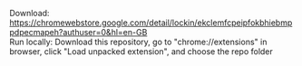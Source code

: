 Download: https://chromewebstore.google.com/detail/lockin/ekclemfcpeipfokbhiebmppdpecmapeh?authuser=0&hl=en-GB <br>
Run locally: Download this repository, go to "chrome://extensions" in browser, click "Load unpacked extension", and choose the repo folder
